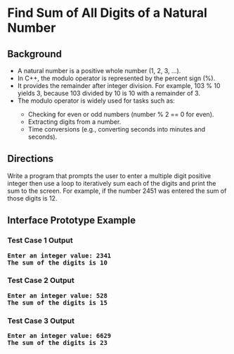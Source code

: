 # Find Sum of All Digits of a Natural Number

## Background
<ul>
<li>A natural number is a positive whole number (1, 2, 3, ...). </li>
<li>In C++, the modulo operator is represented by the percent sign (%).</li>
<li>It provides the remainder after integer division. For example, 103 % 10 yields 3, because 103 divided by 10 is 10 with a remainder of 3.</li>
<li>The modulo operator is widely used for tasks such as:</li>
<ul>
<li>Checking for even or odd numbers (number % 2 == 0 for even). </li>
<li>Extracting digits from a number.</li>
<li>Time conversions (e.g., converting seconds into minutes and seconds).</li>
</ul>
</ul>

## Directions
Write a program that prompts the user to enter a multiple digit positive integer then use a loop to iteratively sum each of the digits and print 
the sum to the screen. For example, if the number 2451 was entered the sum of those digits is 12.

## Interface Prototype Example

### Test Case 1 Output
<pre><b>Enter an integer value: 2341
The sum of the digits is 10</b></pre>
### Test Case 2 Output
<pre><b>Enter an integer value: 528
The sum of the digits is 15</b></pre>
### Test Case 3 Output
<pre><b>Enter an integer value: 6629
The sum of the digits is 23</b></pre>




